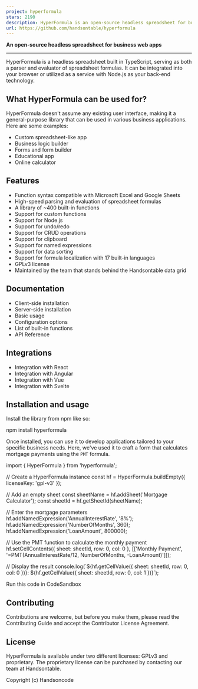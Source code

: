 ```yaml
---
project: hyperformula
stars: 2190
description: HyperFormula is an open-source headless spreadsheet for business web apps. It comes with over 400 formulas, CRUD operations, undo-redo, clipboard support, and sorting.
url: https://github.com/handsontable/hyperformula
---
```


  

**An open-source headless spreadsheet for business web apps**

  

* * *

HyperFormula is a headless spreadsheet built in TypeScript, serving as both a parser and evaluator of spreadsheet formulas. It can be integrated into your browser or utilized as a service with Node.js as your back-end technology.

What HyperFormula can be used for?
----------------------------------

HyperFormula doesn't assume any existing user interface, making it a general-purpose library that can be used in various business applications. Here are some examples:

-   Custom spreadsheet-like app
-   Business logic builder
-   Forms and form builder
-   Educational app
-   Online calculator

Features
--------

-   Function syntax compatible with Microsoft Excel and Google Sheets
-   High-speed parsing and evaluation of spreadsheet formulas
-   A library of ~400 built-in functions
-   Support for custom functions
-   Support for Node.js
-   Support for undo/redo
-   Support for CRUD operations
-   Support for clipboard
-   Support for named expressions
-   Support for data sorting
-   Support for formula localization with 17 built-in languages
-   GPLv3 license
-   Maintained by the team that stands behind the Handsontable data grid

Documentation
-------------

-   Client-side installation
-   Server-side installation
-   Basic usage
-   Configuration options
-   List of built-in functions
-   API Reference

Integrations
------------

-   Integration with React
-   Integration with Angular
-   Integration with Vue
-   Integration with Svelte

Installation and usage
----------------------

Install the library from npm like so:

npm install hyperformula

Once installed, you can use it to develop applications tailored to your specific business needs. Here, we've used it to craft a form that calculates mortgage payments using the `PMT` formula.

import { HyperFormula } from 'hyperformula';

// Create a HyperFormula instance
const hf \= HyperFormula.buildEmpty({ licenseKey: 'gpl-v3' });

// Add an empty sheet
const sheetName \= hf.addSheet('Mortgage Calculator');
const sheetId \= hf.getSheetId(sheetName);

// Enter the mortgage parameters
hf.addNamedExpression('AnnualInterestRate', '8%');
hf.addNamedExpression('NumberOfMonths', 360);
hf.addNamedExpression('LoanAmount', 800000);

// Use the PMT function to calculate the monthly payment
hf.setCellContents({ sheet: sheetId, row: 0, col: 0 }, \[\['Monthly Payment', '=PMT(AnnualInterestRate/12, NumberOfMonths, -LoanAmount)'\]\]);

// Display the result
console.log(\`${hf.getCellValue({ sheet: sheetId, row: 0, col: 0 })}: ${hf.getCellValue({ sheet: sheetId, row: 0, col: 1 })}\`);

Run this code in CodeSandbox

Contributing
------------

Contributions are welcome, but before you make them, please read the Contributing Guide and accept the Contributor License Agreement.

License
-------

HyperFormula is available under two different licenses: GPLv3 and proprietary. The proprietary license can be purchased by contacting our team at Handsontable.

Copyright (c) Handsoncode
